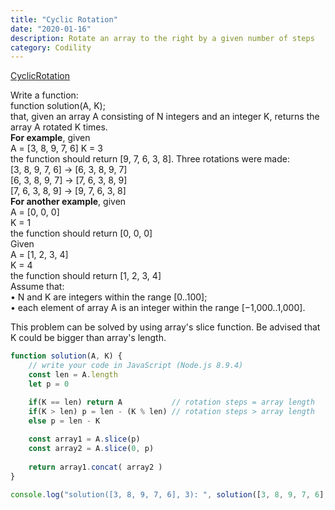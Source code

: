 ```yaml
---
title: "Cyclic Rotation"
date: "2020-01-16"
description: Rotate an array to the right by a given number of steps
category: Codility
---
```


[CyclicRotation](https://app.codility.com/programmers/lessons/2-arrays/cyclic_rotation/)

Write a function:  
function solution(A, K);   
that, given an array A consisting of N integers and an integer K, returns the array A rotated K times.   
**For example**, given   
A = \[3, 8, 9, 7, 6\] K = 3   
the function should return \[9, 7, 6, 3, 8\]. Three rotations were made:    
\[3, 8, 9, 7, 6\] -> \[6, 3, 8, 9, 7\]    
\[6, 3, 8, 9, 7\] -> \[7, 6, 3, 8, 9\]    
\[7, 6, 3, 8, 9\] -> \[9, 7, 6, 3, 8\]    
**For another example**, given   
A = \[0, 0, 0\]      
K = 1  
the function should return \[0, 0, 0\]    
Given   
A = \[1, 2, 3, 4\]    
K = 4   
the function should return \[1, 2, 3, 4\]   
Assume that:   
•	N and K are integers within the range \[0..100\];   
•	each element of array A is an integer within the range \[−1,000..1,000\].   

This problem can be solved by using array's slice function. Be advised that K could be bigger than array's length.

```js
function solution(A, K) {
    // write your code in JavaScript (Node.js 8.9.4)
    const len = A.length
    let p = 0

    if(K == len) return A           // rotation steps = array length 
    if(K > len) p = len - (K % len) // rotation steps > array length 
    else p = len - K
    
    const array1 = A.slice(p)
    const array2 = A.slice(0, p)
    
    return array1.concat( array2 )
}

console.log("solution([3, 8, 9, 7, 6], 3): ", solution([3, 8, 9, 7, 6], 3))
```